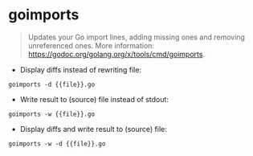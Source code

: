 # goimports

> Updates your Go import lines, adding missing ones and removing unreferenced ones.
> More information: https://godoc.org/golang.org/x/tools/cmd/goimports.

- Display diffs instead of rewriting file:

`goimports -d {{file}}.go`

- Write result to (source) file instead of stdout:

`goimports -w {{file}}.go`

- Display diffs and write result to (source) file:

`goimports -w -d {{file}}.go`
